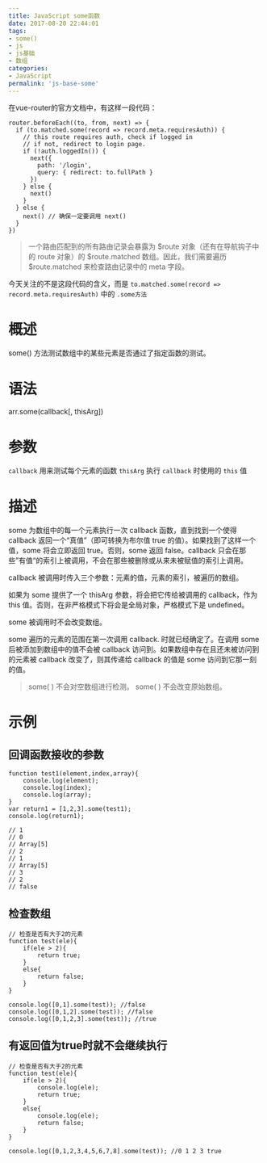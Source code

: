 ```yaml
---
title: JavaScript some函数
date: 2017-08-20 22:44:01
tags:
- some()
- js
- js基础
- 数组
categories:
- JavaScript
permalink: 'js-base-some'
---
```


在vue-router的官方文档中，有这样一段代码：

```
router.beforeEach((to, from, next) => {
  if (to.matched.some(record => record.meta.requiresAuth)) {
    // this route requires auth, check if logged in
    // if not, redirect to login page.
    if (!auth.loggedIn()) {
      next({
        path: '/login',
        query: { redirect: to.fullPath }
      })
    } else {
      next()
    }
  } else {
    next() // 确保一定要调用 next()
  }
})
```

> 一个路由匹配到的所有路由记录会暴露为 $route 对象（还有在导航钩子中的 route 对象）的 $route.matched 数组。因此，我们需要遍历 $route.matched 来检查路由记录中的 meta 字段。

今天关注的不是这段代码的含义，而是 `to.matched.some(record => record.meta.requiresAuth)` 中的 `.some方法`

# 概述
some() 方法测试数组中的某些元素是否通过了指定函数的测试。

# 语法
arr.some(callback[, thisArg])

# 参数
`callback` 用来测试每个元素的函数
`thisArg` 执行 `callback` 时使用的 `this` 值

# 描述
some 为数组中的每一个元素执行一次 callback 函数，直到找到一个使得 callback 返回一个“真值”（即可转换为布尔值 true 的值）。如果找到了这样一个值，some 将会立即返回 true。否则，some 返回 false。callback 只会在那些”有值“的索引上被调用，不会在那些被删除或从来未被赋值的索引上调用。

callback 被调用时传入三个参数：元素的值，元素的索引，被遍历的数组。

如果为 some 提供了一个 thisArg 参数，将会把它传给被调用的 callback，作为 this 值。否则，在非严格模式下将会是全局对象，严格模式下是 undefined。

some 被调用时不会改变数组。

some 遍历的元素的范围在第一次调用 callback. 时就已经确定了。在调用 some 后被添加到数组中的值不会被 callback 访问到。如果数组中存在且还未被访问到的元素被 callback 改变了，则其传递给 callback 的值是 some 访问到它那一刻的值。

> some( ) 不会对空数组进行检测。
> some( ) 不会改变原始数组。

# 示例

## 回调函数接收的参数

```
function test1(element,index,array){
    console.log(element);
    console.log(index);
    console.log(array);
}
var return1 = [1,2,3].some(test1);
console.log(return1);

// 1
// 0
// Array[5]
// 2
// 1
// Array[5]
// 3
// 2
// false
```

## 检查数组

```
// 检查是否有大于2的元素
function test(ele){
    if(ele > 2){
        return true;
    }
    else{
        return false;
    }
}

console.log([0,1].some(test)); //false
console.log([0,1,2].some(test)); //false
console.log([0,1,2,3].some(test)); //true
```

## 有返回值为true时就不会继续执行

```
// 检查是否有大于2的元素
function test(ele){
    if(ele > 2){
        console.log(ele);
        return true;
    }
    else{
        console.log(ele);
        return false;
    }
}

console.log([0,1,2,3,4,5,6,7,8].some(test)); //0 1 2 3 true
```